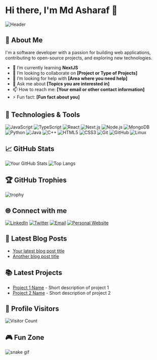 # Hi there, I'm Md Asharaf 👋

![Header](https://asharaf-image-url.com/header.png)

## 🚀 About Me

I'm a software developer with a passion for building web applications, contributing to open-source projects, and exploring new technologies.

-   🌱 I’m currently learning **NextJS**
-   👯 I’m looking to collaborate on **[Project or Type of Projects]**
-   🤔 I’m looking for help with **[Area where you need help]**
-   💬 Ask me about **[Topics you are interested in]**
-   📫 How to reach me: **[Your email or other contact information]**
-   ⚡ Fun fact: **[Fun fact about you]**

## 🔧 Technologies & Tools

![JavaScript](https://img.shields.io/badge/-JavaScript-333?style=flat&logo=javascript)
![TypeScript](https://img.shields.io/badge/-TypeScript-333?style=flat&logo=typescript)
![React](https://img.shields.io/badge/-React-333?style=flat&logo=react)
![Next.js](https://img.shields.io/badge/-Next.js-333?style=flat&logo=next.js)
![Node.js](https://img.shields.io/badge/-Node.js-333?style=flat&logo=node.js)
![MongoDB](https://img.shields.io/badge/-MongoDB-333?style=flat&logo=mongodb)
![Python](https://img.shields.io/badge/-Python-333?style=flat&logo=python)
![Java](https://img.shields.io/badge/-Java-333?style=flat&logo=java)
![C++](https://img.shields.io/badge/-C++-333?style=flat&logo=cplusplus)
![HTML5](https://img.shields.io/badge/-HTML5-333?style=flat&logo=html5)
![CSS3](https://img.shields.io/badge/-CSS3-333?style=flat&logo=css3)
![Git](https://img.shields.io/badge/-Git-333?style=flat&logo=git)
![GitHub](https://img.shields.io/badge/-GitHub-333?style=flat&logo=github)
![Linux](https://img.shields.io/badge/-Linux-333?style=flat&logo=linux)

## 📈 GitHub Stats

![Your GitHub Stats](https://github-readme-stats.vercel.app/api?username=your-username&show_icons=true&hide_border=true)
![Top Langs](https://github-readme-stats.vercel.app/api/top-langs/?username=your-username&hide=TeX&layout=compact)

## 🏆 GitHub Trophies

![trophy](https://github-profile-trophy.vercel.app/?username=your-username)

## 🌐 Connect with me

[![LinkedIn](https://img.shields.io/badge/-LinkedIn-0077B5?style=flat&logo=linkedin&logoColor=white)](https://linkedin.com/in/your-linkedin-profile)
[![Twitter](https://img.shields.io/badge/-Twitter-1DA1F2?style=flat&logo=twitter&logoColor=white)](https://twitter.com/your-twitter-profile)
[![Email](https://img.shields.io/badge/-Email-D14836?style=flat&logo=gmail&logoColor=white)](mailto:your-email@example.com)
[![Personal Website](https://img.shields.io/badge/-Website-000000?style=flat&logo=about.me&logoColor=white)](https://your-website.com)

## 📝 Latest Blog Posts

<!-- BLOG-POST-LIST:START -->

-   [Your latest blog post title](https://your-blog-url.com)
-   [Another blog post title](https://your-blog-url.com)
<!-- BLOG-POST-LIST:END -->

## 📚 Latest Projects

-   [Project 1 Name](https://github.com/your-username/project-1) - Short description of project 1
-   [Project 2 Name](https://github.com/your-username/project-2) - Short description of project 2

## 🎨 Profile Visitors

![Visitor Count](https://visitor-badge.glitch.me/badge?page_id=your-username.your-username)

## 🎮 Fun Zone

![snake gif](https://github.com/your-username/your-username/blob/output/github-contribution-grid-snake.gif)
